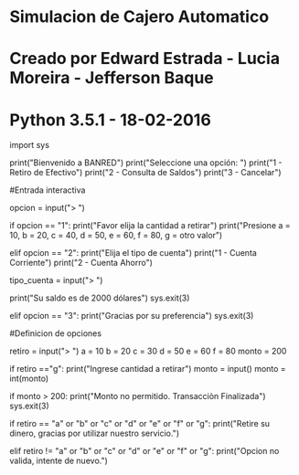 # Simulacion de Cajero Automatico
# Creado por Edward Estrada - Lucia Moreira - Jefferson Baque
# Python 3.5.1 - 18-02-2016

import sys

print("Bienvenido a BANRED")
print("Seleccione una opción: ")
print("1 - Retiro de Efectivo")
print("2 - Consulta de Saldos")
print("3 - Cancelar")
     
#Entrada interactiva
     
opcion = input("> ")
     

if opcion == "1":
  print("Favor elija la cantidad a retirar") 
  print("Presione a = 10, b = 20, c = 40, d = 50, e = 60, f = 80, g = otro valor")
       
elif opcion == "2":
  print("Elija el tipo de cuenta")
  print("1 - Cuenta Corriente")
  print("2 - Cuenta Ahorro")
  
  tipo_cuenta = input("> ")

  print("Su saldo es de 2000 dólares")
  sys.exit(3)

elif opcion == "3":
  print("Gracias por su preferencia")
  sys.exit(3)

#Definicion de opciones
     
retiro = input("> ")
a = 10
b = 20
c = 30
d = 50
e = 60
f = 80
monto = 200

if retiro =="g":
  print("Ingrese cantidad a retirar")
  monto = input()
  monto = int(monto)

if monto > 200:
  print("Monto no permitido. Transacciòn Finalizada")
  sys.exit(3)
  
if retiro == "a" or "b" or "c" or "d" or "e" or "f" or "g":
 print("Retire su dinero, gracias por utilizar nuestro servicio.")
     
elif retiro != "a" or "b" or "c" or "d" or "e" or "f" or "g":
  print("Opcion no valida, intente de nuevo.")
